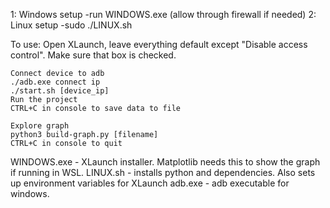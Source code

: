 1: Windows setup
	-run WINDOWS.exe (allow through firewall if needed)
2: Linux setup
	-sudo ./LINUX.sh


To use:
	Open XLaunch, leave everything default except "Disable access control". Make sure that box is checked.

	Connect device to adb
	./adb.exe connect ip
	./start.sh [device_ip]
	Run the project
	CTRL+C in console to save data to file

	Explore graph
	python3 build-graph.py [filename]
	CTRL+C in console to quit




WINDOWS.exe - XLaunch installer. Matplotlib needs this to show the graph if running in WSL.
LINUX.sh - installs python and dependencies. Also sets up environment variables for XLaunch 
adb.exe - adb executable for windows.
